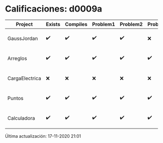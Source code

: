 # Calificaciones: d0009a
|Project|Exists|Compiles|Problem1|Problem2|Problem3|Extra|Grade|CommitHash|CommitDate|CheckDate|DueDate|Comments|
|-|-|-|-|-|-|-|-|-|-|-|-|-|
|GaussJordan|✔️|✔️|✔️|✔️|❌|❌|10.0|fbbfbc9bddc2c2b932a2a8206aea525f17d5de6f|29-10-2020 19:45:34|29-10-2020 21:36:31|29-10-2020 21:00:00|//No avisa al usuario que el sistema no tiene solución/No intercambia las filas cuando un pivote es cero|
|Arreglos|✔️|✔️|✔️|✔️|✔️|✔️|10.0|507b0d19048bc1dacb1611cc67d90154029a622b|21-10-2020 16:18:07|27-10-2020 22:26:43|22-10-2020 21:00:00|///|
|CargaElectrica|❌|❌|❌|❌|❌|❌|5.0|nan|nan|17-11-2020 21:01:46|19-11-2020 21:00:00|No se encontró el archivo en PracticasComputacionI/CargaElectrica/CargaElectrica.cpp|
|Puntos|✔️|✔️|✔️|✔️|✔️|✔️|5.0|17adc55a17248a0b88c077fbaa35e464dc99081d|17-11-2020 12:55:08|17-11-2020 21:01:05|05-11-2020 21:00:00|///|
|Calculadora|✔️|✔️|✔️|✔️|✔️|✔️|10.0|d5d4cfdfef007f180bdb90a426eb4d8e0317bca3|13-10-2020 12:54:58|15-10-2020 21:24:21|15-10-2020 21:00:00|nan|

Última actualización: 17-11-2020 21:01